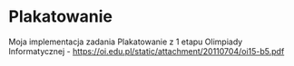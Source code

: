 # Plakatowanie
Moja implementacja zadania Plakatowanie z 1 etapu Olimpiady Informatycznej - https://oi.edu.pl/static/attachment/20110704/oi15-b5.pdf

